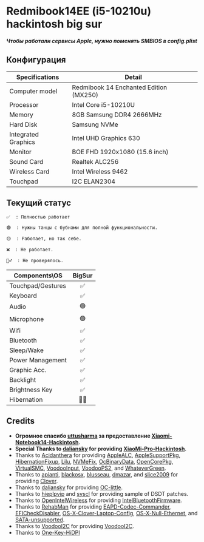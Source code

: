 #  Redmibook14EE (i5-10210u) hackintosh big sur

***Чтобы работали сервисы Apple, нужно поменять SMBIOS в config.plist***

## Конфигурация

| Specifications      | Detail                                              |
| ------------------- | --------------------------------------------------- |
| Computer model      | Redmibook 14 Enchanted Edition (MX250)              |
| Processor           | Intel Core i5-10210U                                |
| Memory              | 8GB Samsung DDR4 2666MHz                            |
| Hard Disk           | Samsung NVMe                                        |
| Integrated Graphics | Intel UHD Graphics 630                              |
| Monitor             | BOE FHD 1920x1080 (15.6 inch)                       |
| Sound Card          | Realtek ALC256                                      |
| Wireless Card       | Intel Wireless 9462                                 |
| Touchpad            | I2C ELAN2304                                        |

## Текущий статус

```md
✅  : Полностью работает

🟢  : Нужны танцы с бубнами для полной функциональности.

🟡  : Работает, но так себе.

❌  : Не работает.

🤷‍♂️  : Не проверялось.
```

| Components\OS     | BigSur |
| ----------------- | :----: |
| Touchpad/Gestures |   ✅    |
| Keyboard          |   ✅    |
| Audio             |   🟢    |
| Microphone        |   🟢    |
| Wifi              |   ✅    |
| Bluetooth         |   ✅    |
| Sleep/Wake        |   ✅    |
| Power Management  |   ✅    |
| Graphic Acc.      |   ✅    |
| Backlight         |   ✅    |
| Brightness Key    |   ✅    |
| Hibernation       |   🤷‍♂️    |


## Credits

- **Огромное спасибо [uttusharma](https://github.com/uttusharma) за предоставление [Xiaomi-Notebook14-Hackintosh](https://github.com/uttusharma/Xiaomi-Notebook14-Hackintosh).**
- **Special Thanks to [daliansky](https://github.com/daliansky) for providing [XiaoMi-Pro-Hackintosh](https://github.com/daliansky/XiaoMi-Pro-Hackintosh)**.
- Thanks to [Acidanthera](https://github.com/acidanthera) for providing [AppleALC](https://github.com/acidanthera/AppleALC), [AppleSupportPkg](https://github.com/acidanthera/AppleSupportPkg), [HibernationFixup](https://github.com/acidanthera/HibernationFixup), [Lilu](https://github.com/acidanthera/Lilu), [NVMeFix](https://github.com/acidanthera/NVMeFix), [OcBinaryData](https://github.com/acidanthera/OcBinaryData), [OpenCorePkg](https://github.com/acidanthera/OpenCorePkg), [VirtualSMC](https://github.com/acidanthera/VirtualSMC), [VoodooInput](https://github.com/acidanthera/VoodooInput), [VoodooPS2](https://github.com/acidanthera/VoodooPS2), and [WhateverGreen](https://github.com/acidanthera/WhateverGreen).
- Thanks to [apianti](https://sourceforge.net/u/apianti), [blackosx](https://sourceforge.net/u/blackosx), [blusseau](https://sourceforge.net/u/blusseau), [dmazar](https://sourceforge.net/u/dmazar), and [slice2009](https://sourceforge.net/u/slice2009) for providing [Clover](https://github.com/CloverHackyColor/CloverBootloader).
- Thanks to [daliansky](https://github.com/daliansky) for providing [OC-little](https://github.com/daliansky/OC-little).
- Thanks to [hieplpvip](https://github.com/hieplpvip) and [syscl](https://github.com/syscl) for providing sample of DSDT patches.
- Thanks to [OpenIntelWireless](https://github.com/OpenIntelWireless) for providing [IntelBluetoothFirmware](https://github.com/OpenIntelWireless/IntelBluetoothFirmware).
- Thanks to [RehabMan](https://github.com/RehabMan) for providing [EAPD-Codec-Commander](https://github.com/RehabMan/EAPD-Codec-Commander), [EFICheckDisabler](https://github.com/RehabMan/hack-tools/tree/master/kexts/EFICheckDisabler.kext), [OS-X-Clover-Laptop-Config](https://github.com/RehabMan/OS-X-Clover-Laptop-Config), [OS-X-Null-Ethernet](https://github.com/RehabMan/OS-X-Null-Ethernet), and [SATA-unsupported](https://github.com/RehabMan/hack-tools/tree/master/kexts/SATA-unsupported.kext).
- Thanks to [VoodooI2C](https://github.com/VoodooI2C) for providing [VoodooI2C](https://github.com/VoodooI2C/VoodooI2C).
- Thanks to [One-Key-HiDPI](https://github.com/xzhih/one-key-hidpi)
